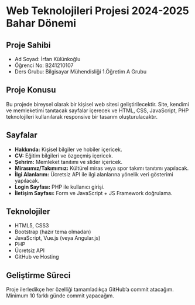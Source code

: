 # Web Teknolojileri Projesi 2024-2025 Bahar Dönemi

## Proje Sahibi
- Ad Soyad: İrfan Külünkoğlu
- Öğrenci No: B241210107
- Ders Grubu: Bilgisayar Mühendisliği 1.Öğretim A Grubu

## Proje Konusu
Bu projede bireysel olarak bir kişisel web sitesi geliştirilecektir. Site, kendimi ve memleketimi tanıtacak sayfalar içerecek ve HTML, CSS, JavaScript, PHP teknolojileri kullanılarak responsive bir tasarım oluşturulacaktır.

## Sayfalar
- **Hakkında:** Kişisel bilgiler ve hobiler içericek.
- **CV:** Eğitim bilgileri ve özgeçmiş içericek.
- **Şehrim:** Memleket tanıtımı ve slider içericek.
- **Mirasımız/Takımımız:** Kültürel miras veya spor takımı tanıtımı yapılacak.
- **İlgi Alanlarım:** Ücretsiz API ile ilgi alanlarına yönelik veri gösterimi yapılacak.
- **Login Sayfası:** PHP ile kullanıcı girişi.
- **İletişim Sayfası:** Form ve JavaScript + JS Framework doğrulama.

## Teknolojiler
- HTML5, CSS3
- Bootstrap (hazır tema olmadan)
- JavaScript, Vue.js (veya Angular.js)
- PHP
- Ücretsiz API
- GitHub ve Hosting

## Geliştirme Süreci
Proje ilerledikçe her özelliği tamamladıkça GitHub’a commit atacağım. Minimum 10 farklı günde commit yapacağım.
